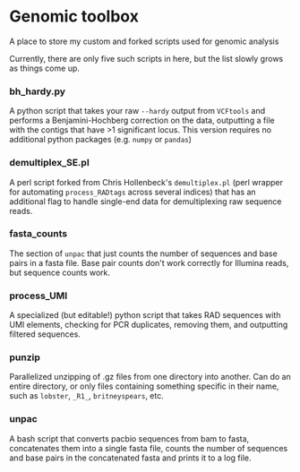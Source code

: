 # Genomic toolbox

A place to store my custom and forked scripts used for genomic analysis

Currently, there are only five such scripts in here, but the list slowly grows as things come up.

### bh_hardy.py
A python script that takes your raw `--hardy` output from `VCFtools` and performs a Benjamini-Hochberg correction on the data, outputting a file with the contigs that have >1 significant locus. This version requires no additional python packages (e.g. `numpy` or `pandas`)

### demultiplex_SE.pl
A perl script forked from Chris Hollenbeck's `demultiplex.pl` (perl wrapper for automating `process_RADtags` across several indices) that has an additional flag to handle single-end data for demultiplexing raw sequence reads. 

### fasta_counts
The section of `unpac` that just counts the number of sequences and base pairs in a fasta file. Base pair counts don't work correctly for Illumina reads, but sequence counts work.

### process_UMI
A specialized (but editable!) python script that takes RAD sequences with UMI elements, checking for PCR duplicates, removing them, and outputting filtered sequences. 

### punzip
Parallelized unzipping of .gz files from one directory into another. Can do an entire directory, or only files containing something specific in their name, such as `lobster`, `_R1_`, `britneyspears`, etc.

### unpac
A bash script that converts pacbio sequences from bam to fasta, concatenates them into a single fasta file, counts the number of sequences and base pairs in the concatenated fasta and prints it to a log file.
